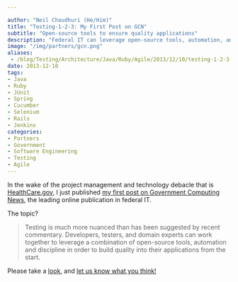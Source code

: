 ```yaml
---

author: "Neil Chaudhuri (He/Him)"
title: "Testing-1-2-3: My First Post on GCN"
subtitle: "Open-source tools to ensure quality applications"
description: "Federal IT can leverage open-source tools, automation, and discipline to build quality into software from the start."
image: "/img/partners/gcn.png"
aliases:
 - /blog/Testing/Architecture/Java/Ruby/Agile/2013/12/10/testing-1-2-3-my-first-post-on-gcn
date: 2013-12-10
tags:
- Java
- Ruby
- JUnit
- Spring
- Cucumber
- Selenium
- Rails
- Jenkins
categories: 
- Partners
- Government
- Software Engineering
- Testing
- Agile
---
```


In the wake of the project management and technology debacle that is [HealthCare.gov](www.healthcare.gov),
I just published [my first post on Government Computing News](http://gcn.com/Articles/2013/12/10/software-testing.aspx),
the leading online publication in federal IT.

The topic?

> Testing is much more nuanced than has been suggested by recent commentary. Developers, testers, and domain experts can work together to leverage a combination of open-source tools, automation and discipline in order to build quality into their applications from the start.


Please take a [look](http://gcn.com/Articles/2013/12/10/software-testing.aspx?Page=1), and [let us know what you think!](/contact)
